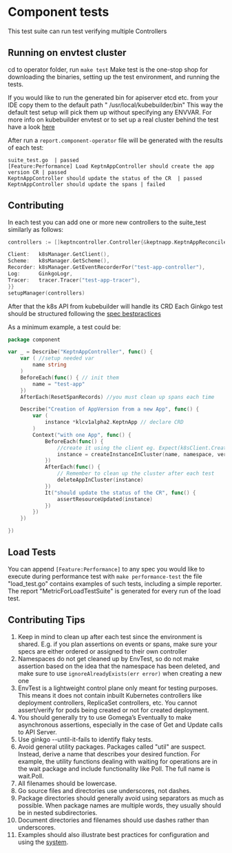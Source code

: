 # Component tests

This test suite can run test verifying multiple Controllers

## Running on envtest cluster

cd to operator folder, run
```make test```
Make test is the one-stop shop for downloading the binaries, setting up the test environment, and running the tests.

If you would like to run the generated bin for apiserver etcd etc. from your IDE copy them to the default path "
/usr/local/kubebuilder/bin"
This way the default test setup will pick them up without specifying any ENVVAR.
For more info on kubebuilder envtest or to set up a real cluster behind the test have a
look [here](https://book.kubebuilder.io/reference/envtest.html)

After run a ```report.component-operator``` file will be generated with the results of each test:

```text
suite_test.go  | passed
[Feature:Performance] Load KeptnAppController should create the app version CR | passed
KeptnAppController should update the status of the CR  | passed
KeptnAppController should update the spans | failed
```

## Contributing

In each test you can add one or more new controllers to the suite_test similarly as follows:

```go
controllers := []keptncontroller.Controller{&keptnapp.KeptnAppReconciler{

Client:   k8sManager.GetClient(),
Scheme:   k8sManager.GetScheme(),
Recorder: k8sManager.GetEventRecorderFor("test-app-controller"),
Log:      GinkgoLogr,
Tracer:   tracer.Tracer("test-app-tracer"),
}}
setupManager(controllers)
```

After that the k8s API from kubebuilder will handle its CRD
Each Ginkgo test should be structured following the [spec bestpractices](https://onsi.github.io/ginkgo/#writing-specs)

As a minimum example, a test could be:

<!-- markdownlint-disable MD010 -->

```go
package component

var _ = Describe("KeptnAppController", func() {
	var ( //setup needed var
		name string
	)
	BeforeEach(func() { // init them
		name = "test-app"
	})
	AfterEach(ResetSpanRecords) //you must clean up spans each time 

	Describe("Creation of AppVersion from a new App", func() {
		var (
			instance *klcv1alpha2.KeptnApp // declare CRD
		)
		Context("with one App", func() {
			BeforeEach(func() {
				//create it using the client eg. Expect(k8sClient.Create(ctx, instance)).Should(Succeed())
				instance = createInstanceInCluster(name, namespace, version)
			})
			AfterEach(func() {
				// Remember to clean up the cluster after each test
				deleteAppInCluster(instance)
			})
			It("should update the status of the CR", func() {
				assertResourceUpdated(instance)
			})
		})
	})

})
```

<!-- markdownlint-enable MD010 -->

## Load Tests

You can append ```[Feature:Performance]``` to any spec you would like to execute during performance test
with ```make performance-test``` the file
"load_test.go" contains examples of such tests, including a simple reporter. The report "MetricForLoadTestSuite" is
generated for every run of the load test.

## Contributing Tips

1. Keep in mind to clean up after each test since the environment is shared. E.g. if you plan assertions on events or
   spans, make sure your specs are either ordered or assigned to their own controller
2. Namespaces do not get cleaned up by EnvTest, so do not make assertion based on the idea that the namespace has been
   deleted, and make sure to use `ignoreAlreadyExists(err error)` when creating a new one
3. EnvTest is a lightweight control plane only meant for testing purposes. This means it does not contain inbuilt
   Kubernetes controllers like deployment controllers, ReplicaSet controllers, etc. You cannot assert/verify for pods
   being created or not for created deployment.
4. You should generally try to use Gomega’s Eventually to make asynchronous assertions, especially in the case of Get
   and Update calls to API Server.
5. Use ginkgo --until-it-fails to identify flaky tests.
6. Avoid general utility packages. Packages called "util" are suspect. Instead, derive a name that describes your
   desired function. For example, the utility functions dealing with waiting for operations are in the wait package and
   include functionality like Poll. The full name is wait.Poll.
7. All filenames should be lowercase.
8. Go source files and directories use underscores, not dashes.
9. Package directories should generally avoid using separators as much as possible. When package names are multiple
   words, they usually should be in nested subdirectories.
10. Document directories and filenames should use dashes rather than underscores.
11. Examples should also illustrate best practices for configuration and using
    the [system](https://kubernetes.io/docs/concepts/configuration/overview/).
